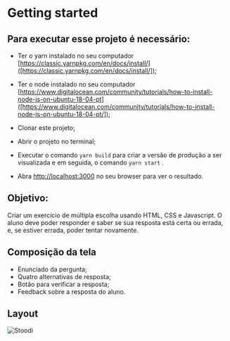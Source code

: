 # Getting started

## Para executar esse projeto é necessário:

- Ter o yarn instalado no seu computador [https://classic.yarnpkg.com/en/docs/install/]([https://classic.yarnpkg.com/en/docs/install/]);

- Ter o node instalado no seu computador [https://www.digitalocean.com/community/tutorials/how-to-install-node-js-on-ubuntu-18-04-pt]([https://www.digitalocean.com/community/tutorials/how-to-install-node-js-on-ubuntu-18-04-pt/]);

- Clonar este projeto;

- Abrir o projeto no terminal;

- Executar o comando `yarn build` para criar a versão de produção a ser visualizada e em seguida, o comando `yarn start` .

- Abra [http://localhost:3000](http://localhost:3000) no seu browser para ver o resultado.

## Objetivo:

Criar um exercício de múltipla escolha usando HTML, CSS e Javascript. O aluno deve poder responder e saber se sua resposta está certa ou errada, e, se estiver errada, poder tentar novamente.

## Composição da tela

- Enunciado da pergunta;
- Quatro alternativas de resposta;
- Botão para verificar a resposta;
- Feedback sobre a resposta do aluno.

## Layout

![Stoodi](https://user-images.githubusercontent.com/58710976/78509209-ee7ea900-7762-11ea-8713-f59ff061e307.gif)
